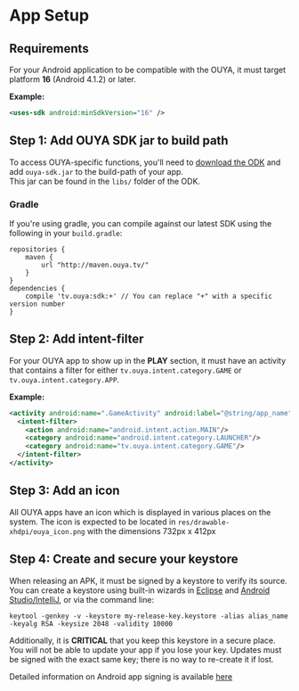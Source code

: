 # App Setup

## Requirements

For your Android application to be compatible with the OUYA, it must target platform **16** (Android 4.1.2) or later.

**Example:**

```xml
<uses-sdk android:minSdkVersion="16" />
```

## Step 1: Add OUYA SDK jar to build path

To access OUYA-specific functions, you'll need to [download the ODK](https://devs.ouya.tv/developers/odk) and add `ouya-sdk.jar` to the build-path of your app.  
This jar can be found in the `libs/` folder of the ODK.

### Gradle

If you're using gradle, you can compile against our latest SDK using the following in your `build.gradle`:

```Gradle
repositories {
    maven {
        url "http://maven.ouya.tv/"
    }
}
dependencies {
    compile 'tv.ouya:sdk:+' // You can replace "+" with a specific version number
}
```

## Step 2: Add intent-filter

For your OUYA app to show up in the **PLAY** section, it must have an activity that contains a filter for either `tv.ouya.intent.category.GAME` or `tv.ouya.intent.category.APP`.

**Example:**

```xml
<activity android:name=".GameActivity" android:label="@string/app_name">
  <intent-filter>
    <action android:name="android.intent.action.MAIN"/>
    <category android:name="android.intent.category.LAUNCHER"/>
    <category android:name="tv.ouya.intent.category.GAME"/>
  </intent-filter>  
</activity>
```

## Step 3: Add an icon

All OUYA apps have an icon which is displayed in various places on the system. The icon is expected to be located in `res/drawable-xhdpi/ouya_icon.png` with the dimensions 732px x 412px

## Step 4: Create and secure your keystore

When releasing an APK, it must be signed by a keystore to verify its source. You can create a keystore using built-in wizards in [Eclipse](http://developer.android.com/tools/publishing/app-signing.html#adt) and [Android Studio/IntelliJ](http://developer.android.com/tools/publishing/app-signing.html#studio), or via the command line:

```
keytool -genkey -v -keystore my-release-key.keystore -alias alias_name -keyalg RSA -keysize 2048 -validity 10000
```

Additionally, it is **CRITICAL** that you keep this keystore in a secure place. You will not be able to update your app if you lose your key. Updates must be signed with the exact same key; there is no way to re-create it if lost.

Detailed information on Android app signing is available [here](http://developer.android.com/tools/publishing/app-signing.html)
